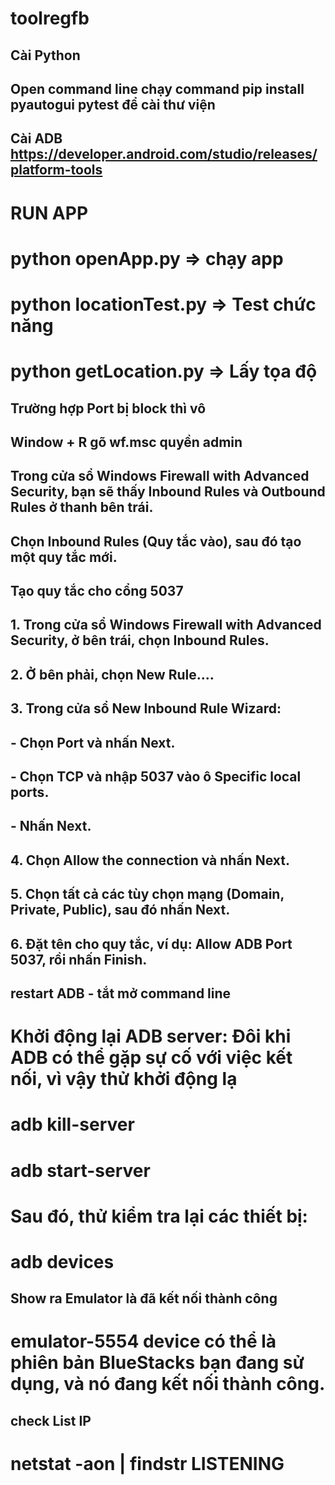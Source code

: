 # toolregfb

## Cài Python 

## Open command line chạy command pip install pyautogui pytest để cài thư viện

## Cài ADB https://developer.android.com/studio/releases/platform-tools

# RUN APP 

# python openApp.py => chạy app 

# python locationTest.py => Test chức năng 

# python getLocation.py => Lấy tọa độ 

## Trường hợp Port bị block thì vô 

## Window + R gõ wf.msc quyền admin

## Trong cửa sổ Windows Firewall with Advanced Security, bạn sẽ thấy Inbound Rules và Outbound Rules ở thanh bên trái.

## Chọn Inbound Rules (Quy tắc vào), sau đó  tạo một quy tắc mới. 

## Tạo quy tắc cho cổng 5037

## 1. Trong cửa sổ Windows Firewall with Advanced Security, ở bên trái, chọn Inbound Rules.
## 2. Ở bên phải, chọn New Rule....
## 3. Trong cửa sổ New Inbound Rule Wizard:
## - Chọn Port và nhấn Next.
## - Chọn TCP và nhập 5037 vào ô Specific local ports.
## - Nhấn Next.

## 4. Chọn Allow the connection và nhấn Next.
## 5. Chọn tất cả các tùy chọn mạng (Domain, Private, Public), sau đó nhấn Next.
## 6. Đặt tên cho quy tắc, ví dụ: Allow ADB Port 5037, rồi nhấn Finish.

## restart ADB - tắt mở command line

# Khởi động lại ADB server: Đôi khi ADB có thể gặp sự cố với việc kết nối, vì vậy thử khởi động lạ
# adb kill-server
# adb start-server

# Sau đó, thử kiểm tra lại các thiết bị:
# adb devices

## Show ra Emulator là đã kết nối thành công
# emulator-5554 device có thể là phiên bản BlueStacks bạn đang sử dụng, và nó đang kết nối thành công.

## check List IP 
# netstat -aon | findstr LISTENING